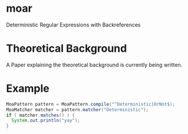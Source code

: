 # moar
Deterministic Regular Expressions with Backreferences

# Theoretical Background

A Paper explaining the theoretical background is currently being written.

# Example

```Java
MoaPattern pattern = MoaPattern.compile("^Deterministic|OrNot$);
MoaMatcher matcher = pattern.matcher("Deterministic");
if ( matcher.matches() ) {
  System.out.println("yay");
}
```
